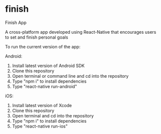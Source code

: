 # finish
Finish App

A cross-platform app developed using React-Native that encourages users to set and finish personal goals

To run the current version of the app:

Android:
  1. Install latest version of Android SDK 
  2. Clone this repository
  3. Open terminal or command line and cd into the repository
  4. Type "npm i" to install dependencies
  5. Type "react-native run-android"
  
iOS:
  1. Install latest version of Xcode
  2. Clone this repository
  3. Open terminal and cd into the repository
  4. Type "npm i" to install dependencies
  5. Type "react-native run-ios"
